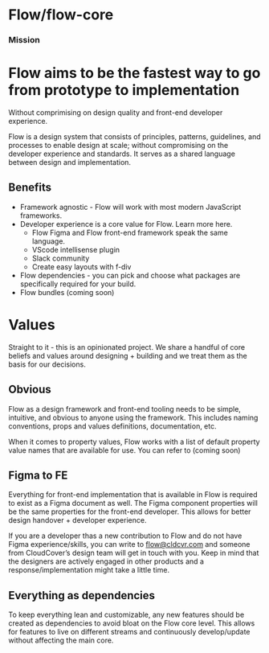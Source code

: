# Flow/flow-core

### Mission

# Flow aims to be the fastest way to go from prototype to implementation

Without comprimising on design quality and front-end developer experience.

Flow is a design system that consists of principles, patterns, guidelines, and processes to enable design at scale; without compromising on the developer experience and standards. It serves as a shared language between design and implementation.

## Benefits

- Framework agnostic - Flow will work with most modern JavaScript frameworks.
- Developer experience is a core value for Flow. Learn more here.
  - Flow Figma and Flow front-end framework speak the same language.
  - VScode intellisense plugin
  - Slack community
  - Create easy layouts with f-div
- Flow dependencies - you can pick and choose what packages are specifically required for your build.
- Flow bundles (coming soon)

# Values

Straight to it - this is an opinionated project. We share a handful of core beliefs and values around designing + building and we treat them as the basis for our decisions.

## Obvious

Flow as a design framework and front-end tooling needs to be simple, intuitive, and obvious to anyone using the framework. This includes naming conventions, props and values definitions, documentation, etc.

When it comes to property values, Flow works with a list of default property value names that are available for use. You can refer to (coming soon)

## Figma to FE

Everything for front-end implementation that is available in Flow is required to exist as a Figma document as well. The Figma component properties will be the same properties for the front-end developer. This allows for better design handover + developer experience.

If you are a developer thas a new contribution to Flow and do not have Figma experience/skills, you can write to flow@cldcvr.com and someone from CloudCover’s design team will get in touch with you. Keep in mind that the designers are actively engaged in other products and a response/implementation might take a little time.

## Everything as dependencies

To keep everything lean and customizable, any new features should be created as dependencies to avoid bloat on the Flow core level. This allows for features to live on different streams and continuously develop/update without affecting the main core.
